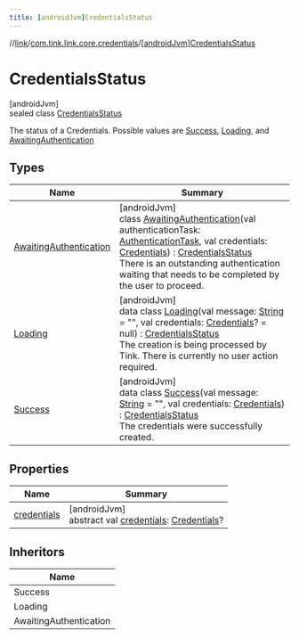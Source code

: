 ```yaml
---
title: [androidJvm]CredentialsStatus
---
```

//[link](../../../index.html)/[com.tink.link.core.credentials](../index.html)/[[androidJvm]CredentialsStatus](index.html)



# CredentialsStatus



[androidJvm]\
sealed class [CredentialsStatus](index.html)

The status of a Credentials. Possible values are [Success](-success/index.html), [Loading](-loading/index.html), and [AwaitingAuthentication](-awaiting-authentication/index.html)



## Types


| Name | Summary |
|---|---|
| [AwaitingAuthentication](-awaiting-authentication/index.html) | [androidJvm]<br>class [AwaitingAuthentication](-awaiting-authentication/index.html)(val authenticationTask: [AuthenticationTask](../../com.tink.link.authentication/[android-jvm]-authentication-task/index.html), val credentials: [Credentials](../../com.tink.model.credentials/[android-jvm]-credentials/index.html)) : [CredentialsStatus](index.html)<br>There is an outstanding authentication waiting that needs to be completed by the user to proceed. |
| [Loading](-loading/index.html) | [androidJvm]<br>data class [Loading](-loading/index.html)(val message: [String](https://kotlinlang.org/api/latest/jvm/stdlib/kotlin/-string/index.html) = &quot;&quot;, val credentials: [Credentials](../../com.tink.model.credentials/[android-jvm]-credentials/index.html)? = null) : [CredentialsStatus](index.html)<br>The creation is being processed by Tink. There is currently no user action required. |
| [Success](-success/index.html) | [androidJvm]<br>data class [Success](-success/index.html)(val message: [String](https://kotlinlang.org/api/latest/jvm/stdlib/kotlin/-string/index.html) = &quot;&quot;, val credentials: [Credentials](../../com.tink.model.credentials/[android-jvm]-credentials/index.html)) : [CredentialsStatus](index.html)<br>The credentials were successfully created. |


## Properties


| Name | Summary |
|---|---|
| [credentials](credentials.html) | [androidJvm]<br>abstract val [credentials](credentials.html): [Credentials](../../com.tink.model.credentials/[android-jvm]-credentials/index.html)? |


## Inheritors


| Name |
|---|
| Success |
| Loading |
| AwaitingAuthentication |

